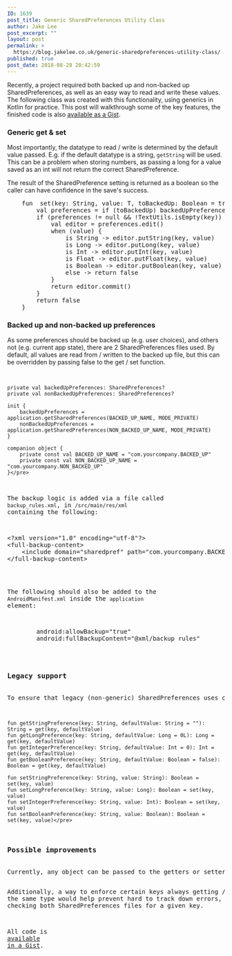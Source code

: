 ```yaml
---
ID: 1639
post_title: Generic SharedPreferences Utility Class
author: Jake Lee
post_excerpt: ""
layout: post
permalink: >
  https://blog.jakelee.co.uk/generic-sharedpreferences-utility-class/
published: true
post_date: 2018-08-28 20:42:59
---
```

Recently, a project required both backed up and non-backed up SharedPreferences, as well as an easy way to read and write these values. The following class was created with this functionality, using generics in Kotlin for practice. This post will walkthrough some of the key features, the finished code is also <a href="https://gist.github.com/JakeSteam/2e32518fd026adf5252d8ff18787c97e" target="_blank" rel="noopener">available as a Gist</a>.

<!--more-->
<h3>Generic get &amp; set</h3>
Most importantly, the datatype to read / write is determined by the default value passed. E.g. if the default datatype is a string, <code>getString</code> will be used. This can be a problem when storing numbers, as passing a long for a value saved as an int will not return the correct SharedPreference.

The result of the SharedPreference setting is returned as a boolean so the caller can have confidence in the save's success.
<pre>
    fun  set(key: String, value: T, toBackedUp: Boolean = true): Boolean {
        val preferences = if (toBackedUp) backedUpPreferences else nonBackedUpPreferences
        if (preferences != null &amp;&amp; !TextUtils.isEmpty(key)) {
            val editor = preferences.edit()
            when (value) {
                is String -&gt; editor.putString(key, value)
                is Long -&gt; editor.putLong(key, value)
                is Int -&gt; editor.putInt(key, value)
                is Float -&gt; editor.putFloat(key, value)
                is Boolean -&gt; editor.putBoolean(key, value)
                else -&gt; return false
            }
            return editor.commit()
        }
        return false
    }</pre>
<h3>Backed up and non-backed up preferences</h3>
As some preferences should be backed up (e.g. user choices), and others not (e.g. current app state), there are 2 SharedPreferences files used. By default, all values are read from / written to the backed up file, but this can be overridden by passing false to the get / set function.
<pre>

    private val backedUpPreferences: SharedPreferences?
    private val nonBackedUpPreferences: SharedPreferences?

    init {
        backedUpPreferences = application.getSharedPreferences(BACKED_UP_NAME, MODE_PRIVATE)
        nonBackedUpPreferences = application.getSharedPreferences(NON_BACKED_UP_NAME, MODE_PRIVATE)
    }

    companion object {
        private const val BACKED_UP_NAME = "com.yourcompany.BACKED_UP"
        private const val NON_BACKED_UP_NAME = "com.yourcompany.NON_BACKED_UP"
    }</pre>
The backup logic is added via a file called <code>backup_rules.xml</code>, in <code>/src/main/res/xml</code> containing the following:
<pre>
&lt;?xml version="1.0" encoding="utf-8"?&gt;
&lt;full-backup-content&gt;
    &lt;include domain="sharedpref" path="com.yourcompany.BACKED_UP.xml" /&gt;
&lt;/full-backup-content&gt;</pre>
The following should also be added to the <code>AndroidManifest.xml</code> inside the <code>application</code> element:
<pre>
        android:allowBackup="true"
        android:fullBackupContent="@xml/backup_rules"</pre>
<h3>Legacy support</h3>
To ensure that legacy (non-generic) SharedPreferences uses can be easily replaced, get &amp; set wrappers are provided for the 4 major types (string, long, integer, boolean).
<pre>

    fun getStringPreference(key: String, defaultValue: String = ""): String = get(key, defaultValue)
    fun getLongPreference(key: String, defaultValue: Long = 0L): Long = get(key, defaultValue)
    fun getIntegerPreference(key: String, defaultValue: Int = 0): Int = get(key, defaultValue)
    fun getBooleanPreference(key: String, defaultValue: Boolean = false): Boolean = get(key, defaultValue)

    fun setStringPreference(key: String, value: String): Boolean = set(key, value)
    fun setLongPreference(key: String, value: Long): Boolean = set(key, value)
    fun setIntegerPreference(key: String, value: Int): Boolean = set(key, value)
    fun setBooleanPreference(key: String, value: Boolean): Boolean = set(key, value)</pre>
<h3>Possible improvements</h3>
Currently, any object can be passed to the getters or setters, not just the 4 supported types. A future improvement would be to only accept values actually supported for storage.

Additionally, a way to enforce certain keys always getting / setting the same type would help prevent hard to track down errors, as would checking both SharedPreferences files for a given key.

All code is <a href="https://gist.github.com/JakeSteam/2e32518fd026adf5252d8ff18787c97e" target="_blank" rel="noopener">available in a Gist</a>.